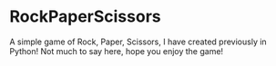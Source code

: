 # RockPaperScissors
A simple game of Rock, Paper, Scissors, I have created previously in Python! Not much to say here, hope you enjoy the game!
